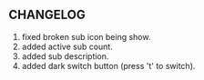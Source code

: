 ## CHANGELOG

1. fixed broken sub icon being show.
2. added active sub count.
3. added sub description.
4. added dark switch button (press 't' to switch).
